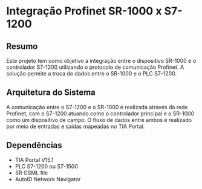 # Integração Profinet SR-1000 x S7-1200

## Resumo

Este projeto tem como objetivo a integração entre o dispositivo SR-1000 e o controlador S7-1200 utilizando o protocolo de comunicação Profinet. 
A solução permite a troca de dados entre o SR-1000 e o PLC S7-1200.

## Arquitetura do Sistema

A comunicação entre o S7-1200 e o SR-1000 é realizada através da rede Profinet, com o S7-1200 atuando como o controlador principal e o SR-1000 como um dispositivo de campo. O fluxo de dados entre ambos é realizado por meio de entradas e saídas mapeadas no TIA Portal.

## Dependências

  - TIA Portal V15.1
  - PLC S7-1200 ou S7-1500
  - SR GSML file
  - AutoID Network Navigator

